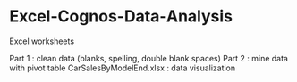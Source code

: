# Excel-Cognos-Data-Analysis
Excel worksheets

Part 1 : clean data (blanks, spelling, double blank spaces)
Part 2 : mine data with pivot table
CarSalesByModelEnd.xlsx : data visualization 
